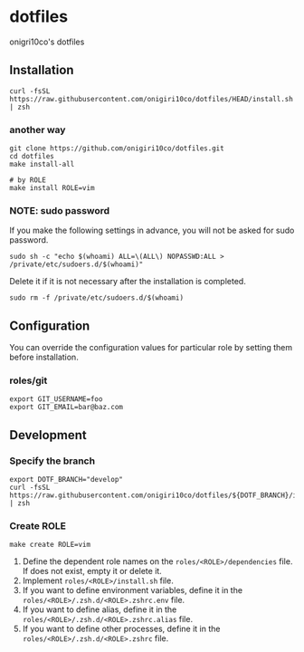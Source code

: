 # dotfiles
onigri10co's dotfiles



## Installation
```
curl -fsSL https://raw.githubusercontent.com/onigiri10co/dotfiles/HEAD/install.sh | zsh
```

### another way
```
git clone https://github.com/onigiri10co/dotfiles.git
cd dotfiles
make install-all

# by ROLE
make install ROLE=vim
```


### NOTE: sudo password
If you make the following settings in advance, you will not be asked for sudo password.

```
sudo sh -c "echo $(whoami) ALL=\(ALL\) NOPASSWD:ALL > /private/etc/sudoers.d/$(whoami)"
```

Delete it if it is not necessary after the installation is completed.

```
sudo rm -f /private/etc/sudoers.d/$(whoami)
```



## Configuration
You can override the configuration values for particular role by setting them before installation.

### roles/git
```
export GIT_USERNAME=foo
export GIT_EMAIL=bar@baz.com
```



## Development
### Specify the branch
```
export DOTF_BRANCH="develop"
curl -fsSL https://raw.githubusercontent.com/onigiri10co/dotfiles/${DOTF_BRANCH}/install.sh | zsh
```


### Create ROLE
```
make create ROLE=vim
```

1. Define the dependent role names on the `roles/<ROLE>/dependencies` file. If does not exist, empty it or delete it.
1. Implement `roles/<ROLE>/install.sh` file.
1. If you want to define environment variables, define it in the `roles/<ROLE>/.zsh.d/<ROLE>.zshrc.env` file.
1. If you want to define alias, define it in the `roles/<ROLE>/.zsh.d/<ROLE>.zshrc.alias` file.
1. If you want to define other processes, define it in the `roles/<ROLE>/.zsh.d/<ROLE>.zshrc` file.

